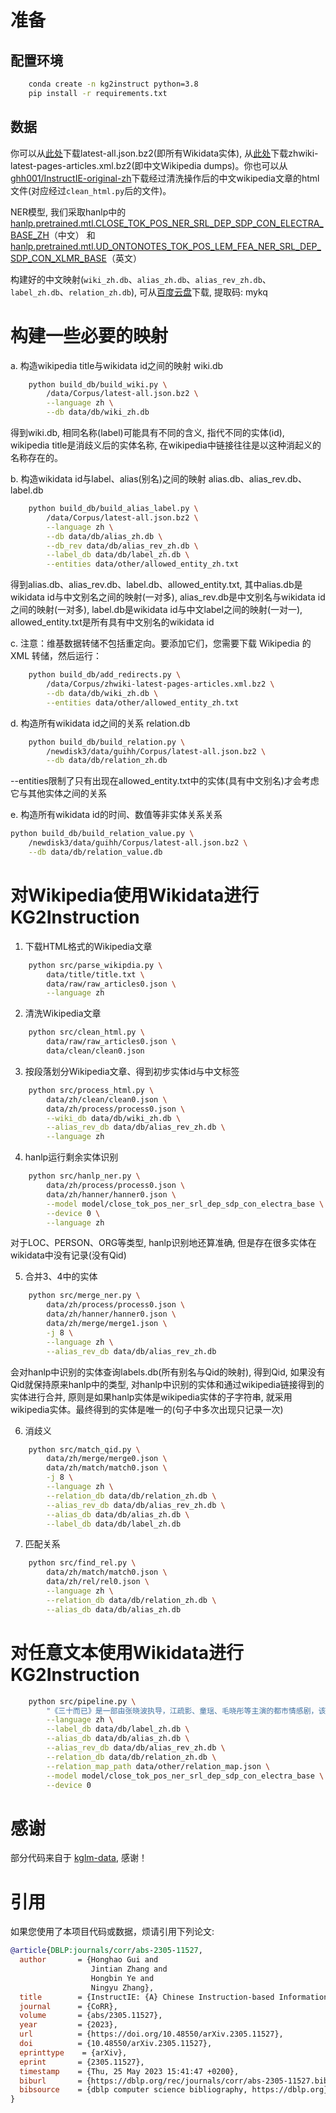 # 准备

## 配置环境
```bash
    conda create -n kg2instruct python=3.8
    pip install -r requirements.txt
```



## 数据
你可以从[此处](https://dumps.wikimedia.org/wikidatawiki/entities/)下载latest-all.json.bz2(即所有Wikidata实体), 从[此处](https://dumps.wikimedia.org/zhwiki/latest/)下载zhwiki-latest-pages-articles.xml.bz2(即中文Wikipedia dumps)。你也可以从[ghh001/InstructIE-original-zh](https://huggingface.co/datasets/ghh001/InstructIE-original-zh)下载经过清洗操作后的中文wikipedia文章的html文件(对应经过`clean_html.py`后的文件)。


NER模型, 我们采取hanlp中的[hanlp.pretrained.mtl.CLOSE_TOK_POS_NER_SRL_DEP_SDP_CON_ELECTRA_BASE_ZH](https://file.hankcs.com/hanlp/mtl/close_tok_pos_ner_srl_dep_sdp_con_electra_base_20210111_124519.zip)（中文） 和 [hanlp.pretrained.mtl.UD_ONTONOTES_TOK_POS_LEM_FEA_NER_SRL_DEP_SDP_CON_XLMR_BASE](https://file.hankcs.com/hanlp/mtl/ud_ontonotes_tok_pos_lem_fea_ner_srl_dep_sdp_con_xlm_base_20220608_003435.zip)（英文）


构建好的中文映射(`wiki_zh.db`、`alias_zh.db`、`alias_rev_zh.db`、`label_zh.db`、`relation_zh.db`), 可从[百度云盘](https://pan.baidu.com/s/1hX5135_jHzUQHz_hz2R8WQ?pwd=mykq)下载, 提取码: mykq




# 构建一些必要的映射



a. 构造wikipedia title与wikidata id之间的映射 wiki.db  
```bash
    python build_db/build_wiki.py \
        /data/Corpus/latest-all.json.bz2 \
        --language zh \
        --db data/db/wiki_zh.db
```
得到wiki.db, 相同名称(label)可能具有不同的含义, 指代不同的实体(id), wikipedia title是消歧义后的实体名称, 在wikipedia中链接往往是以这种消起义的名称存在的。


b. 构造wikidata id与label、alias(别名)之间的映射 alias.db、alias_rev.db、label.db  
```bash
    python build_db/build_alias_label.py \
        /data/Corpus/latest-all.json.bz2 \
        --language zh \
        --db data/db/alias_zh.db \
        --db_rev data/db/alias_rev_zh.db \
        --label_db data/db/label_zh.db \
        --entities data/other/allowed_entity_zh.txt
```
得到alias.db、alias_rev.db、label.db、allowed_entity.txt, 其中alias.db是wikidata id与中文别名之间的映射(一对多), alias_rev.db是中文别名与wikidata id之间的映射(一对多), label.db是wikidata id与中文label之间的映射(一对一), allowed_entity.txt是所有具有中文别名的wikidata id


c. 注意：维基数据转储不包括重定向。要添加它们，您需要下载 Wikipedia 的 XML 转储，然后运行：
```bash
    python build_db/add_redirects.py \
        /data/Corpus/zhwiki-latest-pages-articles.xml.bz2 \
        --db data/db/wiki_zh.db \
        --entities data/other/allowed_entity_zh.txt
```


d. 构造所有wikidata id之间的关系 relation.db
```bash
    python build_db/build_relation.py \
        /newdisk3/data/guihh/Corpus/latest-all.json.bz2 \
        --db data/db/relation_zh.db 
```
--entities限制了只有出现在allowed_entity.txt中的实体(具有中文别名)才会考虑它与其他实体之间的关系


e. 构造所有wikidata id的时间、数值等非实体关系关系
```bash
python build_db/build_relation_value.py \
    /newdisk3/data/guihh/Corpus/latest-all.json.bz2 \
    --db data/db/relation_value.db 
```


# 对Wikipedia使用Wikidata进行KG2Instruction

1. 下载HTML格式的Wikipedia文章
```bash
    python src/parse_wikipdia.py \
        data/title/title.txt \
        data/raw/raw_articles0.json \
        --language zh
```


2. 清洗Wikipedia文章
```bash
    python src/clean_html.py \
        data/raw/raw_articles0.json \
        data/clean/clean0.json
```


3. 按段落划分Wikipedia文章、得到初步实体id与中文标签
```bash
    python src/process_html.py \
        data/zh/clean/clean0.json \
        data/zh/process/process0.json \
        --wiki_db data/db/wiki_zh.db \
        --alias_rev_db data/db/alias_rev_zh.db \
        --language zh
```  



4. hanlp运行剩余实体识别
```bash
    python src/hanlp_ner.py \
        data/zh/process/process0.json \
        data/zh/hanner/hanner0.json \
        --model model/close_tok_pos_ner_srl_dep_sdp_con_electra_base \
        --device 0 \
        --language zh 
```
对于LOC、PERSON、ORG等类型, hanlp识别地还算准确, 但是存在很多实体在wikidata中没有记录(没有Qid)



5. 合并3、4中的实体
```bash
    python src/merge_ner.py \
        data/zh/process/process0.json \
	    data/zh/hanner/hanner0.json \
	    data/zh/merge/merge1.json \
	    -j 8 \
	    --language zh \
	    --alias_rev_db data/db/alias_rev_zh.db
```
会对hanlp中识别的实体查询labels.db(所有别名与Qid的映射), 得到Qid, 如果没有Qid就保持原来hanlp中的类型, 对hanlp中识别的实体和通过wikipedia链接得到的实体进行合并, 原则是如果hanlp实体是wikipedia实体的子字符串, 就采用wikipedia实体。最终得到的实体是唯一的(句子中多次出现只记录一次)



6. 消歧义
```bash
    python src/match_qid.py \
        data/zh/merge/merge0.json \
        data/zh/match/match0.json \
        -j 8 \
        --language zh \
        --relation_db data/db/relation_zh.db \
        --alias_rev_db data/db/alias_rev_zh.db \
        --alias_db data/db/alias_zh.db \
        --label_db data/db/label_zh.db
```



7. 匹配关系
```bash
    python src/find_rel.py \
        data/zh/match/match0.json \
        data/zh/rel/rel0.json \
        --language zh \
        --relation_db data/db/relation_zh.db \
        --alias_db data/db/alias_zh.db
```



# 对任意文本使用Wikidata进行KG2Instruction

```bash
    python src/pipeline.py \
        "《三十而已》是一部由张晓波执导，江疏影、童瑶、毛晓彤等主演的都市情感剧，该剧于2020年7月17日在东方卫视首播，并在腾讯视频同步播出。" \
        --language zh \
        --label_db data/db/label_zh.db \
        --alias_db data/db/alias_zh.db \
        --alias_rev_db data/db/alias_rev_zh.db \
        --relation_db data/db/relation_zh.db \
        --relation_map_path data/other/relation_map.json \
        --model model/close_tok_pos_ner_srl_dep_sdp_con_electra_base \
        --device 0
```



# 感谢

部分代码来自于 [kglm-data](https://github.com/rloganiv/kglm-data), 感谢！


# 引用

如果您使用了本项目代码或数据，烦请引用下列论文:
```bibtex
@article{DBLP:journals/corr/abs-2305-11527,
  author       = {Honghao Gui and
                  Jintian Zhang and
                  Hongbin Ye and
                  Ningyu Zhang},
  title        = {InstructIE: {A} Chinese Instruction-based Information Extraction Dataset},
  journal      = {CoRR},
  volume       = {abs/2305.11527},
  year         = {2023},
  url          = {https://doi.org/10.48550/arXiv.2305.11527},
  doi          = {10.48550/arXiv.2305.11527},
  eprinttype    = {arXiv},
  eprint       = {2305.11527},
  timestamp    = {Thu, 25 May 2023 15:41:47 +0200},
  biburl       = {https://dblp.org/rec/journals/corr/abs-2305-11527.bib},
  bibsource    = {dblp computer science bibliography, https://dblp.org}
}
```
